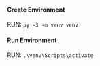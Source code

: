 #### Create Environment

RUN: `py -3 -m venv venv`

#### Run Environment

RUN: `.\venv\Scripts\activate`
